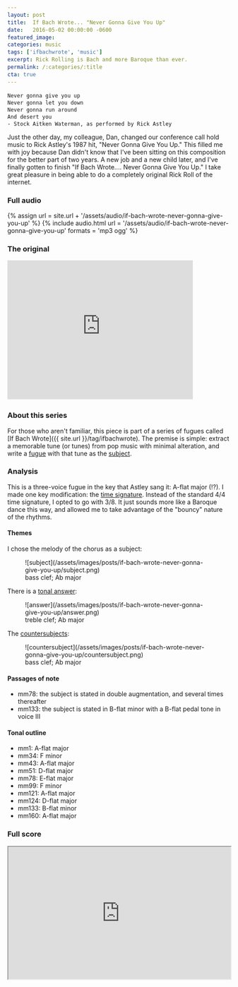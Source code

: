 ```yaml
---
layout: post
title:  If Bach Wrote... "Never Gonna Give You Up"
date:   2016-05-02 00:00:00 -0600
featured_image:
categories: music
tags: ['ifbachwrote', 'music']
excerpt: Rick Rolling is Bach and more Baroque than ever.
permalink: /:categories/:title
cta: true
---
```


```
Never gonna give you up
Never gonna let you down
Never gonna run around
And desert you
- Stock Aitken Waterman, as performed by Rick Astley
```

Just the other day, my colleague, Dan, changed our conference call hold music to Rick Astley's 1987 hit, "Never Gonna Give You Up."  This filled me with joy because Dan didn't know that I've been sitting on this composition for the better part of two years.  A new job and a new child later, and I've finally gotten to finish "If Bach Wrote.... Never Gonna Give You Up."  I take great pleasure in being able to do a completely original Rick Roll of the internet.

### Full audio
{% assign url = site.url + '/assets/audio/if-bach-wrote-never-gonna-give-you-up' %}
{% include audio.html url = '/assets/audio/if-bach-wrote-never-gonna-give-you-up' formats = 'mp3 ogg' %}

### The original
<iframe width="420" height="315" src="https://www.youtube.com/embed/dQw4w9WgXcQ" frameborder="0" allowfullscreen></iframe>

### About this series
For those who aren't familiar, this piece is part of a series of fugues called [If Bach Wrote]({{ site.url }}/tag/ifbachwrote).  The premise is simple: extract a memorable tune (or tunes) from pop music with minimal alteration, and write a [fugue](http://en.wikipedia.org/wiki/Fugue) with that tune as the [subject](http://jan.ucc.nau.edu/tas3/fugueanatomy.html).

### Analysis
This is a three-voice fugue in the key that Astley sang it: A-flat major (!?).  I made one key modification: the [time signature](https://en.wikipedia.org/wiki/Time_signature).  Instead of the standard 4/4 time signature, I opted to go with 3/8.  It just sounds more like a Baroque dance this way, and allowed me to take advantage of the "bouncy" nature of the rhythms.

#### Themes
I chose the melody of the chorus as a subject:
<figure class="music">
  ![subject](/assets/images/posts/if-bach-wrote-never-gonna-give-you-up/subject.png)
  <figcaption>bass clef; Ab major</figcaption>
</figure>

There is a [tonal answer](http://en.wikipedia.org/wiki/Fugue#The_exposition):
<figure class="music">
  ![answer](/assets/images/posts/if-bach-wrote-never-gonna-give-you-up/answer.png)
  <figcaption>treble clef; Ab major</figcaption>
</figure>

The [countersubjects](http://en.wikipedia.org/wiki/Fugue#The_exposition):
<figure class="music">
  ![countersubject](/assets/images/posts/if-bach-wrote-never-gonna-give-you-up/countersubject.png)
  <figcaption>bass clef; Ab major</figcaption>
</figure>

#### Passages of note
- mm78: the subject is stated in double augmentation, and several times thereafter
- mm133: the subject is stated in B-flat minor with a B-flat pedal tone in voice III

#### Tonal outline
- mm1: A-flat major
- mm34: F minor
- mm43: A-flat major
- mm51: D-flat major
- mm78: E-flat major
- mm99: F minor
- mm121: A-flat major
- mm124: D-flat major
- mm133: B-flat minor
- mm160: A-flat major

### Full score
<iframe style="height: 300px; width: 100%;" src="https://www.noteflight.com/embed/52a4b121e0aaebe232780b5584ceaa3ac085c460?scale=1&app=html5"></iframe>
